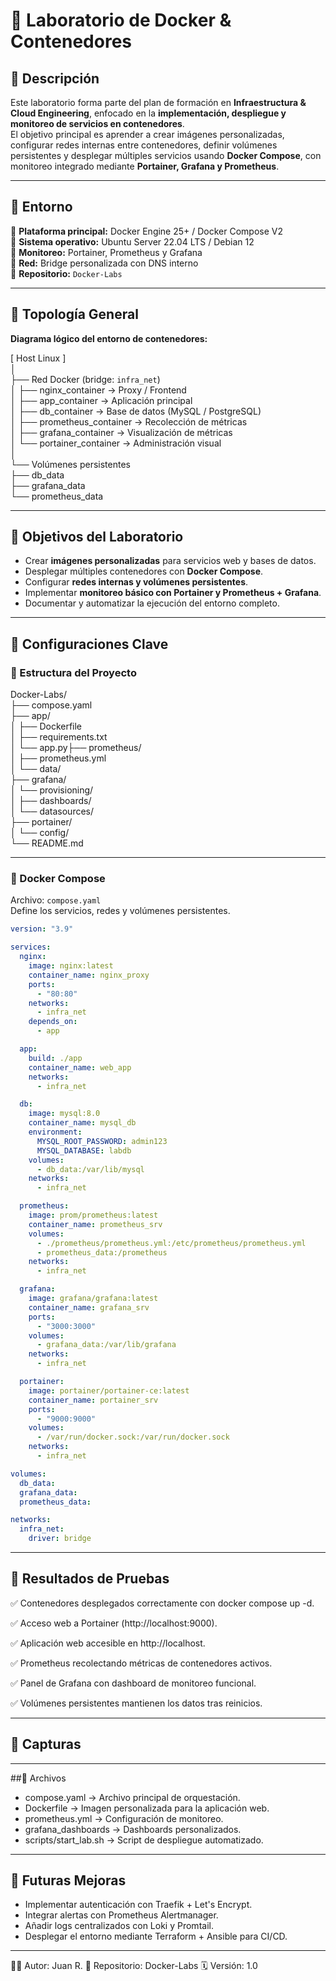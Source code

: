 # 🐳 Laboratorio de Docker & Contenedores

## 🔹 Descripción
Este laboratorio forma parte del plan de formación en **Infraestructura & Cloud Engineering**, enfocado en la **implementación, despliegue y monitoreo de servicios en contenedores**.  
El objetivo principal es aprender a crear imágenes personalizadas, configurar redes internas entre contenedores, definir volúmenes persistentes y desplegar múltiples servicios usando **Docker Compose**, con monitoreo integrado mediante **Portainer, Grafana y Prometheus**.

---

## 🔹 Entorno

📌 **Plataforma principal:** Docker Engine 25+ / Docker Compose V2  
📌 **Sistema operativo:** Ubuntu Server 22.04 LTS / Debian 12  
📌 **Monitoreo:** Portainer, Prometheus y Grafana  
📌 **Red:** Bridge personalizada con DNS interno  
📌 **Repositorio:** `Docker-Labs`  

---

## 🔹 Topología General

**Diagrama lógico del entorno de contenedores:**

[ Host Linux ]  
│  
├── Red Docker (bridge: `infra_net`)  
│     ├── nginx_container → Proxy / Frontend  
│     ├── app_container → Aplicación principal  
│     ├── db_container → Base de datos (MySQL / PostgreSQL)  
│     ├── prometheus_container → Recolección de métricas  
│     ├── grafana_container → Visualización de métricas  
│     └── portainer_container → Administración visual  
│  
└── Volúmenes persistentes  
      ├── db_data  
      ├── grafana_data  
      └── prometheus_data  

---

## 🔹 Objetivos del Laboratorio
- Crear **imágenes personalizadas** para servicios web y bases de datos.  
- Desplegar múltiples contenedores con **Docker Compose**.  
- Configurar **redes internas y volúmenes persistentes**.  
- Implementar **monitoreo básico con Portainer y Prometheus + Grafana**.  
- Documentar y automatizar la ejecución del entorno completo.  

---

## 🔹 Configuraciones Clave

### 🔸 Estructura del Proyecto
                           
Docker-Labs/  
├── compose.yaml  
├── app/  
│   ├── Dockerfile  
│   ├── requirements.txt  
│   └── app.py├── prometheus/  
│   ├── prometheus.yml  
│   └── data/  
├── grafana/  
│   └── provisioning/  
│       ├── dashboards/  
│       └── datasources/  
├── portainer/  
│   └── config/  
└── README.md  

---

### 🔸 Docker Compose
Archivo: `compose.yaml`  
Define los servicios, redes y volúmenes persistentes.

```yaml
version: "3.9"

services:
  nginx:
    image: nginx:latest
    container_name: nginx_proxy
    ports:
      - "80:80"
    networks:
      - infra_net
    depends_on:
      - app

  app:
    build: ./app
    container_name: web_app
    networks:
      - infra_net

  db:
    image: mysql:8.0
    container_name: mysql_db
    environment:
      MYSQL_ROOT_PASSWORD: admin123
      MYSQL_DATABASE: labdb
    volumes:
      - db_data:/var/lib/mysql
    networks:
      - infra_net

  prometheus:
    image: prom/prometheus:latest
    container_name: prometheus_srv
    volumes:
      - ./prometheus/prometheus.yml:/etc/prometheus/prometheus.yml
      - prometheus_data:/prometheus
    networks:
      - infra_net

  grafana:
    image: grafana/grafana:latest
    container_name: grafana_srv
    ports:
      - "3000:3000"
    volumes:
      - grafana_data:/var/lib/grafana
    networks:
      - infra_net

  portainer:
    image: portainer/portainer-ce:latest
    container_name: portainer_srv
    ports:
      - "9000:9000"
    volumes:
      - /var/run/docker.sock:/var/run/docker.sock
    networks:
      - infra_net

volumes:
  db_data:
  grafana_data:
  prometheus_data:

networks:
  infra_net:
    driver: bridge

```

---

## 🔹 Resultados de Pruebas

✅ Contenedores desplegados correctamente con docker compose up -d.

✅ Acceso web a Portainer (http://localhost:9000).

✅ Aplicación web accesible en http://localhost.

✅ Prometheus recolectando métricas de contenedores activos.

✅ Panel de Grafana con dashboard de monitoreo funcional.

✅ Volúmenes persistentes mantienen los datos tras reinicios.


---

## 🔹 Capturas




---

##🔹 Archivos
* compose.yaml → Archivo principal de orquestación.
* Dockerfile  → Imagen personalizada para la aplicación web.
* prometheus.yml → Configuración de monitoreo.
* grafana_dashboards → Dashboards personalizados.
* scripts/start_lab.sh → Script de despliegue automatizado.

---

## 🔹 Futuras Mejoras
* Implementar autenticación con Traefik + Let's Encrypt.
* Integrar alertas con Prometheus Alertmanager.
* Añadir logs centralizados con Loki y Promtail.
* Desplegar el entorno mediante Terraform + Ansible para CI/CD.

---

👨‍💻 Autor: Juan R.
📘 Repositorio: Docker-Labs
🗓️ Versión: 1.0



